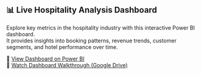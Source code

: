 ## 📊 Live Hospitality Analysis Dashboard

Explore key metrics in the hospitality industry with this interactive Power BI dashboard.  
It provides insights into booking patterns, revenue trends, customer segments, and hotel performance over time.

🔗 [View Dashboard on Power BI](https://app.powerbi.com/view?r=eyJrIjoiOWVlYzQ0ODQtOWIxOS00MjlhLTliODAtMDIxY2Q3M2E1NGMwIiwidCI6ImM2ZTU0OWIzLTVmNDUtNDAzMi1hYWU5LWQ0MjQ0ZGM1YjJjNCJ9&pageName=ReportSectionce2063a216d8e001051e)  
🎥 [Watch Dashboard Walkthrough (Google Drive)](https://drive.google.com/drive/folders/15MSCl9cLwc1mw0lG065JgOK8T2R9C6lc?usp=sharing)
